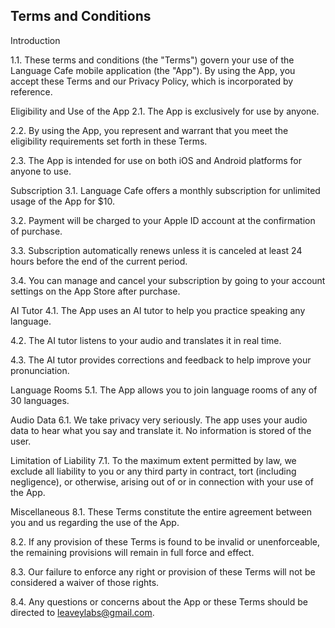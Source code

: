## Terms and Conditions

Introduction

1.1. These terms and conditions (the "Terms") govern your use of the Language Cafe mobile application (the "App"). By using the App, you accept these Terms and our Privacy Policy, which is incorporated by reference.

Eligibility and Use of the App
2.1. The App is exclusively for use by anyone.

2.2. By using the App, you represent and warrant that you meet the eligibility requirements set forth in these Terms.

2.3. The App is intended for use on both iOS and Android platforms for anyone to use.

Subscription
3.1. Language Cafe offers a monthly subscription for unlimited usage of the App for $10.

3.2. Payment will be charged to your Apple ID account at the confirmation of purchase.

3.3. Subscription automatically renews unless it is canceled at least 24 hours before the end of the current period.

3.4. You can manage and cancel your subscription by going to your account settings on the App Store after purchase.

AI Tutor
4.1. The App uses an AI tutor to help you practice speaking any language.

4.2. The AI tutor listens to your audio and translates it in real time.

4.3. The AI tutor provides corrections and feedback to help improve your pronunciation.

Language Rooms
5.1. The App allows you to join language rooms of any of 30 languages.

Audio Data
6.1. We take privacy very seriously. The app uses your audio data to hear what you say and translate it. No information is stored of the user.

Limitation of Liability
7.1. To the maximum extent permitted by law, we exclude all liability to you or any third party in contract, tort (including negligence), or otherwise, arising out of or in connection with your use of the App.

Miscellaneous
8.1. These Terms constitute the entire agreement between you and us regarding the use of the App.

8.2. If any provision of these Terms is found to be invalid or unenforceable, the remaining provisions will remain in full force and effect.

8.3. Our failure to enforce any right or provision of these Terms will not be considered a waiver of those rights.

8.4. Any questions or concerns about the App or these Terms should be directed to leaveylabs@gmail.com.